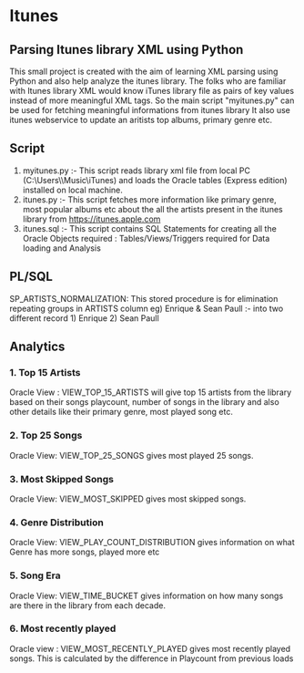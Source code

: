 # Itunes
## Parsing Itunes library XML using Python
This small project is created with the aim of learning XML parsing using Python and also help analyze the itunes library. The folks who are familiar with Itunes library XML would know iTunes library file as pairs of key values instead of more meaningful XML tags. So the main script "myitunes.py" can be used for fetching meaningful informations from itunes library
It also use itunes webservice to update an aritists top albums, primary genre etc.

## Script
1. myitunes.py :- This script reads library xml file from local PC (C:\\Users\\<User>\\Music\\iTunes) and loads the Oracle tables (Express edition) installed on local machine.
2. itunes.py :- This script fetches more information like primary genre, most popular albums etc about the all the artists  present in the itunes library from https://itunes.apple.com
3. itunes.sql :- This script contains SQL Statements for creating all the Oracle Objects required : Tables/Views/Triggers required for Data loading and Analysis

## PL/SQL
SP_ARTISTS_NORMALIZATION: This stored procedure is for elimination repeating groups in ARTISTS column
eg) Enrique & Sean Paull :- into two different record 1) Enrique 2) Sean Paull

## Analytics
### 1. Top 15 Artists
Oracle View : VIEW_TOP_15_ARTISTS will give top 15 artists from the library based on their songs playcount, number of songs in the library and also other details like their primary genre, most played song etc.

### 2. Top 25 Songs
Oracle View: VIEW_TOP_25_SONGS gives most played 25 songs.

### 3. Most Skipped Songs
Oracle View: VIEW_MOST_SKIPPED gives most skipped songs.

### 4. Genre Distribution
Oracle View: VIEW_PLAY_COUNT_DISTRIBUTION gives information on what Genre has more songs, played more etc

### 5. Song Era
Oracle View: VIEW_TIME_BUCKET gives information on how many songs are there in the library from each decade.

### 6. Most recently played
Oracle view : VIEW_MOST_RECENTLY_PLAYED gives most recently played songs. This is calculated by the difference in Playcount from previous loads
